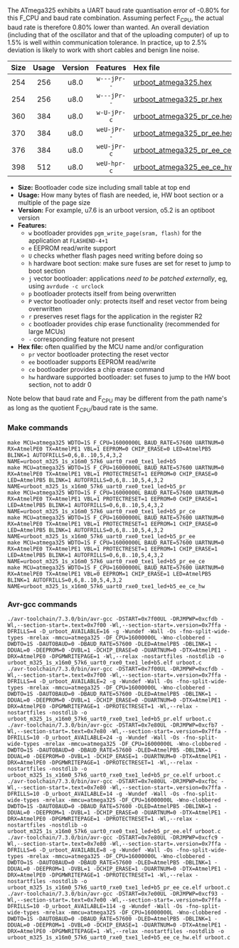 The ATmega325 exhibits a UART baud rate quantisation error of -0.80% for this F_CPU and baud rate combination. Assuming perfect F<sub>CPU</sub>, the actual baud rate is therefore 0.80% lower than wanted. An overall deviation (including that of the oscillator and that of the uploading computer) of up to 1.5% is well within communication tolerance. In practice, up to 2.5% deviation is likely to work with short cables and benign line noise.

|Size|Usage|Version|Features|Hex file|
|:-:|:-:|:-:|:-:|:--|
|254|256|u8.0|`w---jPr--`|[urboot_atmega325.hex](https://raw.githubusercontent.com/stefanrueger/urboot.hex/main/cores/megacore/atmega325/watchdog_1_s/external_oscillator/500000_hz/1800_baud/uart0_rxe0_txe1/led%2Bb5/urboot_atmega325.hex)|
|254|256|u8.0|`w---jPr--`|[urboot_atmega325_pr.hex](https://raw.githubusercontent.com/stefanrueger/urboot.hex/main/cores/megacore/atmega325/watchdog_1_s/external_oscillator/500000_hz/1800_baud/uart0_rxe0_txe1/led%2Bb5/urboot_atmega325_pr.hex)|
|360|384|u8.0|`w-U-jPr-c`|[urboot_atmega325_pr_ce.hex](https://raw.githubusercontent.com/stefanrueger/urboot.hex/main/cores/megacore/atmega325/watchdog_1_s/external_oscillator/500000_hz/1800_baud/uart0_rxe0_txe1/led%2Bb5/urboot_atmega325_pr_ce.hex)|
|370|384|u8.0|`weU-jPr--`|[urboot_atmega325_pr_ee.hex](https://raw.githubusercontent.com/stefanrueger/urboot.hex/main/cores/megacore/atmega325/watchdog_1_s/external_oscillator/500000_hz/1800_baud/uart0_rxe0_txe1/led%2Bb5/urboot_atmega325_pr_ee.hex)|
|376|384|u8.0|`weU-jPr-c`|[urboot_atmega325_pr_ee_ce.hex](https://raw.githubusercontent.com/stefanrueger/urboot.hex/main/cores/megacore/atmega325/watchdog_1_s/external_oscillator/500000_hz/1800_baud/uart0_rxe0_txe1/led%2Bb5/urboot_atmega325_pr_ee_ce.hex)|
|398|512|u8.0|`weU-hpr-c`|[urboot_atmega325_ee_ce_hw.hex](https://raw.githubusercontent.com/stefanrueger/urboot.hex/main/cores/megacore/atmega325/watchdog_1_s/external_oscillator/500000_hz/1800_baud/uart0_rxe0_txe1/led%2Bb5/urboot_atmega325_ee_ce_hw.hex)|

- **Size:** Bootloader code size including small table at top end
- **Usage:** How many bytes of flash are needed, ie, HW boot section or a multiple of the page size
- **Version:** For example, u7.6 is an urboot version, o5.2 is an optiboot version
- **Features:**
  + `w` bootloader provides `pgm_write_page(sram, flash)` for the application at `FLASHEND-4+1`
  + `e` EEPROM read/write support
  + `U` checks whether flash pages need writing before doing so
  + `h` hardware boot section: make sure fuses are set for reset to jump to boot section
  + `j` vector bootloader: applications *need to be patched externally*, eg, using `avrdude -c urclock`
  + `p` bootloader protects itself from being overwritten
  + `P` vector bootloader only: protects itself and reset vector from being overwritten
  + `r` preserves reset flags for the application in the register R2
  + `c` bootloader provides chip erase functionality (recommended for large MCUs)
  + `-` corresponding feature not present
- **Hex file:** often qualified by the MCU name and/or configuration
  + `pr` vector bootloader protecting the reset vector
  + `ee` bootloader supports EEPROM read/write
  + `ce` bootloader provides a chip erase command
  + `hw` hardware supported bootloader: set fuses to jump to the HW boot section, not to addr 0


Note below that baud rate and F<sub>CPU</sub> may be different from the path name's as long as the quotient F<sub>CPU</sub>/baud rate is the same.

### Make commands
```
make MCU=atmega325 WDTO=1S F_CPU=16000000L BAUD_RATE=57600 UARTNUM=0 RX=AtmelPE0 TX=AtmelPE1 VBL=1 EEPROM=0 CHIP_ERASE=0 LED=AtmelPB5 BLINK=1 AUTOFRILLS=0,6,8..10,5,4,3,2 NAME=urboot_m325_1s_x16m0_57k6_uart0_rxe0_txe1_led+b5
make MCU=atmega325 WDTO=1S F_CPU=16000000L BAUD_RATE=57600 UARTNUM=0 RX=AtmelPE0 TX=AtmelPE1 VBL=1 PROTECTRESET=1 EEPROM=0 CHIP_ERASE=0 LED=AtmelPB5 BLINK=1 AUTOFRILLS=0,6,8..10,5,4,3,2 NAME=urboot_m325_1s_x16m0_57k6_uart0_rxe0_txe1_led+b5_pr
make MCU=atmega325 WDTO=1S F_CPU=16000000L BAUD_RATE=57600 UARTNUM=0 RX=AtmelPE0 TX=AtmelPE1 VBL=1 PROTECTRESET=1 EEPROM=0 CHIP_ERASE=1 LED=AtmelPB5 BLINK=1 AUTOFRILLS=0,6,8..10,5,4,3,2 NAME=urboot_m325_1s_x16m0_57k6_uart0_rxe0_txe1_led+b5_pr_ce
make MCU=atmega325 WDTO=1S F_CPU=16000000L BAUD_RATE=57600 UARTNUM=0 RX=AtmelPE0 TX=AtmelPE1 VBL=1 PROTECTRESET=1 EEPROM=1 CHIP_ERASE=0 LED=AtmelPB5 BLINK=1 AUTOFRILLS=0,6,8..10,5,4,3,2 NAME=urboot_m325_1s_x16m0_57k6_uart0_rxe0_txe1_led+b5_pr_ee
make MCU=atmega325 WDTO=1S F_CPU=16000000L BAUD_RATE=57600 UARTNUM=0 RX=AtmelPE0 TX=AtmelPE1 VBL=1 PROTECTRESET=1 EEPROM=1 CHIP_ERASE=1 LED=AtmelPB5 BLINK=1 AUTOFRILLS=0,6,8..10,5,4,3,2 NAME=urboot_m325_1s_x16m0_57k6_uart0_rxe0_txe1_led+b5_pr_ee_ce
make MCU=atmega325 WDTO=1S F_CPU=16000000L BAUD_RATE=57600 UARTNUM=0 RX=AtmelPE0 TX=AtmelPE1 VBL=0 EEPROM=1 CHIP_ERASE=1 LED=AtmelPB5 BLINK=1 AUTOFRILLS=0,6,8..10,5,4,3,2 NAME=urboot_m325_1s_x16m0_57k6_uart0_rxe0_txe1_led+b5_ee_ce_hw
```

### Avr-gcc commands
```
./avr-toolchain/7.3.0/bin/avr-gcc -DSTART=0x7f00UL -DRJMPWP=0xcfdb -Wl,--section-start=.text=0x7f00 -Wl,--section-start=.version=0x7ffa -DFRILLS=4 -D_urboot_AVAILABLE=16 -g -Wundef -Wall -Os -fno-split-wide-types -mrelax -mmcu=atmega325 -DF_CPU=16000000L -Wno-clobbered -DWDTO=1S -DAUTOBAUD=0 -DBAUD_RATE=57600 -DLED=AtmelPB5 -DBLINK=1 -DDUAL=0 -DEEPROM=0 -DVBL=1 -DCHIP_ERASE=0 -DUARTNUM=0 -DTX=AtmelPE1 -DRX=AtmelPE0 -DPGMWRITEPAGE=1 -Wl,--relax -nostartfiles -nostdlib -o urboot_m325_1s_x16m0_57k6_uart0_rxe0_txe1_led+b5.elf urboot.c
./avr-toolchain/7.3.0/bin/avr-gcc -DSTART=0x7f00UL -DRJMPWP=0xcfdb -Wl,--section-start=.text=0x7f00 -Wl,--section-start=.version=0x7ffa -DFRILLS=4 -D_urboot_AVAILABLE=2 -g -Wundef -Wall -Os -fno-split-wide-types -mrelax -mmcu=atmega325 -DF_CPU=16000000L -Wno-clobbered -DWDTO=1S -DAUTOBAUD=0 -DBAUD_RATE=57600 -DLED=AtmelPB5 -DBLINK=1 -DDUAL=0 -DEEPROM=0 -DVBL=1 -DCHIP_ERASE=0 -DUARTNUM=0 -DTX=AtmelPE1 -DRX=AtmelPE0 -DPGMWRITEPAGE=1 -DPROTECTRESET=1 -Wl,--relax -nostartfiles -nostdlib -o urboot_m325_1s_x16m0_57k6_uart0_rxe0_txe1_led+b5_pr.elf urboot.c
./avr-toolchain/7.3.0/bin/avr-gcc -DSTART=0x7e80UL -DRJMPWP=0xcfb7 -Wl,--section-start=.text=0x7e80 -Wl,--section-start=.version=0x7ffa -DFRILLS=10 -D_urboot_AVAILABLE=24 -g -Wundef -Wall -Os -fno-split-wide-types -mrelax -mmcu=atmega325 -DF_CPU=16000000L -Wno-clobbered -DWDTO=1S -DAUTOBAUD=0 -DBAUD_RATE=57600 -DLED=AtmelPB5 -DBLINK=1 -DDUAL=0 -DEEPROM=0 -DVBL=1 -DCHIP_ERASE=1 -DUARTNUM=0 -DTX=AtmelPE1 -DRX=AtmelPE0 -DPGMWRITEPAGE=1 -DPROTECTRESET=1 -Wl,--relax -nostartfiles -nostdlib -o urboot_m325_1s_x16m0_57k6_uart0_rxe0_txe1_led+b5_pr_ce.elf urboot.c
./avr-toolchain/7.3.0/bin/avr-gcc -DSTART=0x7e80UL -DRJMPWP=0xcfbc -Wl,--section-start=.text=0x7e80 -Wl,--section-start=.version=0x7ffa -DFRILLS=10 -D_urboot_AVAILABLE=14 -g -Wundef -Wall -Os -fno-split-wide-types -mrelax -mmcu=atmega325 -DF_CPU=16000000L -Wno-clobbered -DWDTO=1S -DAUTOBAUD=0 -DBAUD_RATE=57600 -DLED=AtmelPB5 -DBLINK=1 -DDUAL=0 -DEEPROM=1 -DVBL=1 -DCHIP_ERASE=0 -DUARTNUM=0 -DTX=AtmelPE1 -DRX=AtmelPE0 -DPGMWRITEPAGE=1 -DPROTECTRESET=1 -Wl,--relax -nostartfiles -nostdlib -o urboot_m325_1s_x16m0_57k6_uart0_rxe0_txe1_led+b5_pr_ee.elf urboot.c
./avr-toolchain/7.3.0/bin/avr-gcc -DSTART=0x7e80UL -DRJMPWP=0xcfc9 -Wl,--section-start=.text=0x7e80 -Wl,--section-start=.version=0x7ffa -DFRILLS=6 -D_urboot_AVAILABLE=8 -g -Wundef -Wall -Os -fno-split-wide-types -mrelax -mmcu=atmega325 -DF_CPU=16000000L -Wno-clobbered -DWDTO=1S -DAUTOBAUD=0 -DBAUD_RATE=57600 -DLED=AtmelPB5 -DBLINK=1 -DDUAL=0 -DEEPROM=1 -DVBL=1 -DCHIP_ERASE=1 -DUARTNUM=0 -DTX=AtmelPE1 -DRX=AtmelPE0 -DPGMWRITEPAGE=1 -DPROTECTRESET=1 -Wl,--relax -nostartfiles -nostdlib -o urboot_m325_1s_x16m0_57k6_uart0_rxe0_txe1_led+b5_pr_ee_ce.elf urboot.c
./avr-toolchain/7.3.0/bin/avr-gcc -DSTART=0x7e00UL -DRJMPWP=0xcf93 -Wl,--section-start=.text=0x7e00 -Wl,--section-start=.version=0x7ffa -DFRILLS=10 -D_urboot_AVAILABLE=114 -g -Wundef -Wall -Os -fno-split-wide-types -mrelax -mmcu=atmega325 -DF_CPU=16000000L -Wno-clobbered -DWDTO=1S -DAUTOBAUD=0 -DBAUD_RATE=57600 -DLED=AtmelPB5 -DBLINK=1 -DDUAL=0 -DEEPROM=1 -DVBL=0 -DCHIP_ERASE=1 -DUARTNUM=0 -DTX=AtmelPE1 -DRX=AtmelPE0 -DPGMWRITEPAGE=1 -Wl,--relax -nostartfiles -nostdlib -o urboot_m325_1s_x16m0_57k6_uart0_rxe0_txe1_led+b5_ee_ce_hw.elf urboot.c
```

